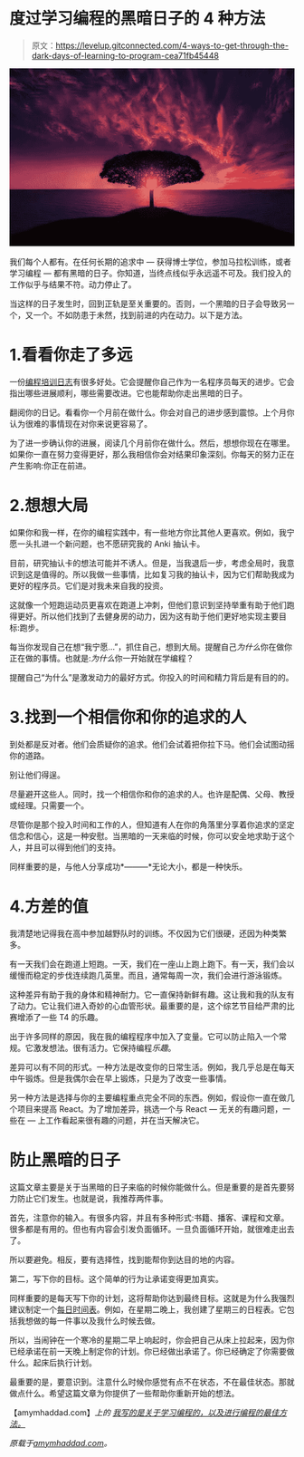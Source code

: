 # 度过学习编程的黑暗日子的 4 种方法

> 原文：<https://levelup.gitconnected.com/4-ways-to-get-through-the-dark-days-of-learning-to-program-cea71fb45448>

![](img/3ab8c6ece269d7cf7fc5696a49c7b924.png)

我们每个人都有。在任何长期的追求中 *—* 获得博士学位，参加马拉松训练，或者学习编程 *—* 都有黑暗的日子。你知道，当终点线似乎永远遥不可及。我们投入的工作似乎与结果不符。动力停止了。

当这样的日子发生时，回到正轨是至关重要的。否则，一个黑暗的日子会导致另一个，又一个。不如防患于未然，找到前进的内在动力。以下是方法。

# 1.看看你走了多远

一份[编程培训日志](https://amymhaddad.com/why-programmers-need-a-training-journal.mdx)有很多好处。它会提醒你自己作为一名程序员每天的进步。它会指出哪些进展顺利，哪些需要改进。它也能帮助你走出黑暗的日子。

翻阅你的日记。看看你一个月前在做什么。你会对自己的进步感到震惊。上个月你认为很难的事情现在对你来说更容易了。

为了进一步确认你的进展，阅读几个月前你在做什么。然后，想想你现在在哪里。如果你一直在努力变得更好，那么我相信你会对结果印象深刻。你每天的努力正在产生影响:你正在前进。

# 2.想想大局

如果你和我一样，在你的编程实践中，有一些地方你比其他人更喜欢。例如，我宁愿一头扎进一个新问题，也不愿研究我的 Anki 抽认卡。

目前，研究抽认卡的想法可能并不诱人。但是，当我退后一步，考虑全局时，我意识到这是值得的。所以我做一些事情，比如复习我的抽认卡，因为它们帮助我成为更好的程序员。它们是对我未来自我的投资。

这就像一个短跑运动员更喜欢在跑道上冲刺，但他们意识到坚持举重有助于他们跑得更好。所以他们找到了去健身房的动力，因为这有助于他们更好地实现主要目标:跑步。

每当你发现自己在想“我宁愿…”，抓住自己，想到大局。提醒自己*为什么*你在做你正在做的事情。也就是:*为什么*你一开始就在学编程？

提醒自己“为什么”是激发动力的最好方式。你投入的时间和精力背后是有目的的。

# 3.找到一个相信你和你的追求的人

到处都是反对者。他们会质疑你的追求。他们会试着把你拉下马。他们会试图动摇你的道路。

别让他们得逞。

尽量避开这些人。同时，找一个相信你和你的追求的人。也许是配偶、父母、教授或经理。只需要一个。

尽管你是那个投入时间和工作的人，但知道有人在你的角落里分享着你追求的坚定信念和信心，这是一种安慰。当黑暗的一天来临的时候，你可以安全地求助于这个人，并且可以得到他们的支持。

同样重要的是，与他人分享成功*—*—*—*无论大小，都是一种快乐。

# 4.方差的值

我清楚地记得我在高中参加越野队时的训练。不仅因为它们很硬，还因为种类繁多。

有一天我们会在跑道上短跑。一天，我们在一座山上跑上跑下。有一天，我们会以缓慢而稳定的步伐连续跑几英里。而且，通常每周一次，我们会进行游泳锻炼。

这种差异有助于我的身体和精神耐力。它一直保持新鲜有趣。这让我和我的队友有了动力。它让我们进入奇妙的心血管形状。最重要的是，这个综艺节目给严肃的比赛增添了一些 T4 的乐趣。

出于许多同样的原因，我在我的编程程序中加入了变量。它可以防止陷入一个常规。它激发想法。很有活力。它保持编程*乐趣*。

差异可以有不同的形式。一种方法是改变你的日常生活。例如，我几乎总是在每天中午锻炼。但是我偶尔会在早上锻炼，只是为了改变一些事情。

另一种方法是选择与你的主要编程重点完全不同的东西。例如，假设你一直在做几个项目来提高 React。为了增加差异，挑选一个与 React *—* 无关的有趣问题，一些在 *—* 上工作看起来很有趣的问题，并在当天解决它。

# 防止黑暗的日子

这篇文章主要是关于当黑暗的日子来临的时候你能做什么。但是重要的是首先要努力防止它们发生。也就是说，我推荐两件事。

首先，注意你的输入。有很多内容，并且有多种形式:书籍、播客、课程和文章。很多都是有用的。但也有内容会引发负面循环。一旦负面循环开始，就很难走出去了。

所以要避免。相反，要有选择性，找到能帮你到达目的地的内容。

第二，写下你的目标。这个简单的行为让承诺变得更加真实。

同样重要的是每天写下你的计划，这将帮助你达到最终目标。这就是为什么我强烈建议制定一个[每日时间表](https://amymhaddad.com/working-in-blocks-of-time)。例如，在星期二晚上，我创建了星期三的日程表。它包括我想做的每一件事以及我什么时候去做。

所以，当闹钟在一个寒冷的星期二早上响起时，你会把自己从床上拉起来，因为你已经承诺在前一天晚上制定你的计划。你已经做出承诺了。你已经确定了你需要做什么。起床后执行计划。

最重要的是，要意识到。注意什么时候你感觉有点不在状态，不在最佳状态。那就做点什么。希望这篇文章为你提供了一些帮助你重新开始的想法。

【amymhaddad.com】*上的* [*我写的是关于学习编程的，以及进行编程的最佳方法。*](http://amymhaddad.com/)

*原载于*[*amymhaddad.com*](https://amymhaddad.com/4-ways-to-get-through-the-dark-days-of-learning-to-program)*。*